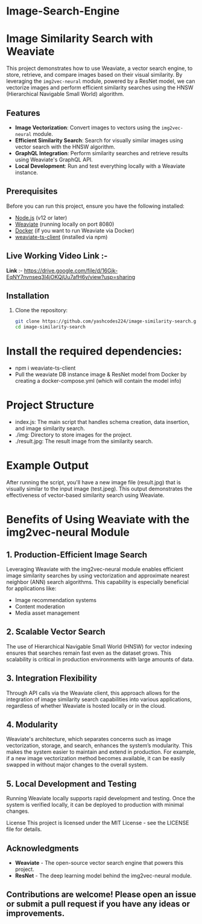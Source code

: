 # Image-Search-Engine

# Image Similarity Search with Weaviate

This project demonstrates how to use Weaviate, a vector search engine, to store, retrieve, and compare images based on their visual similarity. By leveraging the `img2vec-neural` module, powered by a ResNet model, we can vectorize images and perform efficient similarity searches using the HNSW (Hierarchical Navigable Small World) algorithm.

## Features

- **Image Vectorization**: Convert images to vectors using the `img2vec-neural` module.
- **Efficient Similarity Search**: Search for visually similar images using vector search with the HNSW algorithm.
- **GraphQL Integration**: Perform similarity searches and retrieve results using Weaviate's GraphQL API.
- **Local Development**: Run and test everything locally with a Weaviate instance.

## Prerequisites

Before you can run this project, ensure you have the following installed:

- [Node.js](https://nodejs.org/) (v12 or later)
- [Weaviate](https://weaviate.io/) (running locally on port 8080)
- [Docker](https://www.docker.com/) (if you want to run Weaviate via Docker)
- [weaviate-ts-client](https://www.npmjs.com/package/weaviate-ts-client) (installed via npm)

## Live Working Video Link :-

**Link** :- https://drive.google.com/file/d/16Gjk-EqNY7nvnseq3l4jOKQjUu7afH6y/view?usp=sharing

## Installation

1. Clone the repository:

   ```bash
   git clone https://github.com/yashcodes224/image-similarity-search.git
   cd image-similarity-search
# Install the required dependencies:
- npm i weaviate-ts-client
- Pull the weaviate DB instance image & ResNet model from Docker by creating a docker-compose.yml (which will contain the model info)

# Project Structure
- index.js: The main script that handles schema creation, data insertion, and image similarity search.
- ./img: Directory to store images for the project.
- ./result.jpg: The result image from the similarity search.
# Example Output
After running the script, you'll have a new image file (result.jpg) that is visually similar to the input image (test.jpeg). This output demonstrates the effectiveness of vector-based similarity search using Weaviate.

# Benefits of Using Weaviate with the img2vec-neural Module

## 1. Production-Efficient Image Search
Leveraging Weaviate with the img2vec-neural module enables efficient image similarity searches by using vectorization and approximate nearest neighbor (ANN) search algorithms. This capability is especially beneficial for applications like:

- Image recommendation systems
- Content moderation
- Media asset management

## 2. Scalable Vector Search
The use of Hierarchical Navigable Small World (HNSW) for vector indexing ensures that searches remain fast even as the dataset grows. This scalability is critical in production environments with large amounts of data.

## 3. Integration Flexibility
Through API calls via the Weaviate client, this approach allows for the integration of image similarity search capabilities into various applications, regardless of whether Weaviate is hosted locally or in the cloud.

## 4. Modularity
Weaviate's architecture, which separates concerns such as image vectorization, storage, and search, enhances the system’s modularity. This makes the system easier to maintain and extend in production. For example, if a new image vectorization method becomes available, it can be easily swapped in without major changes to the overall system.

## 5. Local Development and Testing
Running Weaviate locally supports rapid development and testing. Once the system is verified locally, it can be deployed to production with minimal changes.


License
This project is licensed under the MIT License - see the LICENSE file for details.

## Acknowledgments
- **Weaviate** - The open-source vector search engine that powers this project.
- **ResNet** - The deep learning model behind the img2vec-neural module.

## Contributions are welcome! Please open an issue or submit a pull request if you have any ideas or improvements.
